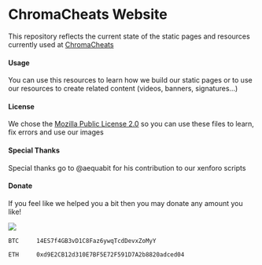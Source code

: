 # ChromaCheats Website

This repository reflects the current state of the static pages and resources currently used at [ChromaCheats](https://chromacheats.com)

#### Usage

You can use this resources to learn how we build our static pages or to use our resources to create related content (videos, banners, signatures...)

#### License

We chose the [Mozilla Public License 2.0](https://github.com/michel-pi/chromacheats-website/blob/master/README.md) so you can use these files to learn, fix errors and use our images

#### Special Thanks

Special thanks go to @aequabit for his contribution to our xenforo scripts

#### Donate

If you feel like we helped you a bit then you may donate any amount you like!

[![](https://www.paypalobjects.com/en_US/i/btn/btn_donateCC_LG.gif)](https://www.paypal.com/cgi-bin/webscr?cmd=_s-xclick&hosted_button_id=YJDWMDUSM8KKQ)

```
BTC     14ES7f4GB3vD1C8Faz6ywqTcdDevxZoMyY

ETH     0xd9E2CB12d310E7BF5E72F591D7A2b8820adced04
```
